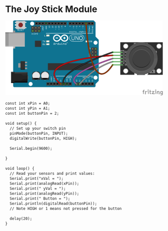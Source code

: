 # The Joy Stick Module
![Joy Stick module wired to Arduino](images/joystick_arduino.png)

```
const int xPin = A0;
const int yPin = A1;
const int buttonPin = 2;

void setup() {
  // Set up your switch pin
  pinMode(buttonPin, INPUT);
  digitalWrite(buttonPin, HIGH);

  Serial.begin(9600);

}

void loop() {
  // Read your sensors and print values:
  Serial.print("xVal = ");
  Serial.print(analogRead(xPin));
  Serial.print(" yVal = ");
  Serial.print(analogRead(yPin));
  Serial.print(" Button = ");
  Serial.println(digitalRead(buttonPin));
  // Note HIGH or 1 means not pressed for the button
 
  delay(20);
}
```
